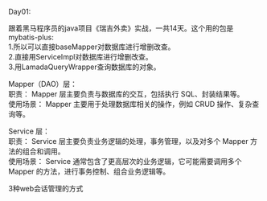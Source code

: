 Day01:    

跟着黑马程序员的java项目《瑞吉外卖》实战，一共14天。这个用的包是mybatis-plus:    
1.所以可以直接baseMapper对数据库进行增删改查。   
2.直接用ServiceImpl对数据库进行增删改查。    
3.用LamadaQueryWrapper查询数据库的对象。    

Mapper（DAO）层：    
职责： Mapper 层主要负责与数据库的交互，包括执行 SQL、封装结果等。    
使用场景： Mapper 主要用于处理数据库相关的操作，例如 CRUD 操作、复杂查询等。    

Service 层：    
职责： Service 层主要负责业务逻辑的处理，事务管理，以及对多个 Mapper 方法的组合和调用。    
使用场景： Service 通常包含了更高层次的业务逻辑，它可能需要调用多个 Mapper 的方法，进行事务控制、组合业务逻辑等。    

3种web会话管理的方式    
